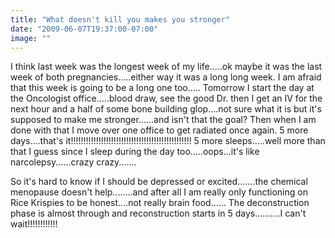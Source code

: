 ```yaml
---
title: "What doesn't kill you makes you stronger"
date: "2009-06-07T19:37:00-07:00"
image: ""
---
```


I think last week was the longest week of my life.....ok maybe it was the last week of both pregnancies.....either way it was a long long week. I am afraid that this week is going to be a long one too.....
Tomorrow I start the day at the Oncologist office.....blood draw, see the good Dr. then I get an IV for the next hour and a half of some bone building glop....not sure what it is but it's supposed to make me stronger......and isn't that the goal? Then when I am done with that I move over one office to get radiated once again. 5 more days....that's it!!!!!!!!!!!!!!!!!!!!!!!!!!!!!!!!!!!!!!!!!!!!!!!! 5 more sleeps.....well more than that I guess since I sleep during the day too.....oops...it's like narcolepsy......crazy crazy.......

So it's hard to know if I should be depressed or excited.......the chemical menopause doesn't help........and after all I am really only functioning on Rice Krispies to be honest....not really brain food......
The deconstruction phase is almost through and reconstruction starts in 5 days..........I can't wait!!!!!!!!!!!!